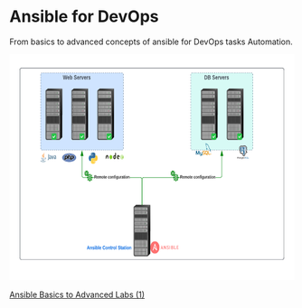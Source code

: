# Ansible for DevOps
From basics to advanced concepts of ansible for DevOps tasks Automation.

<p align="center">

<img width="100%" height="400" src="/architecture/Ansible.png" alt="Ansible-Automation">

[Ansible Basics to Advanced Labs (1)](/1-Ansible-Labs/)
